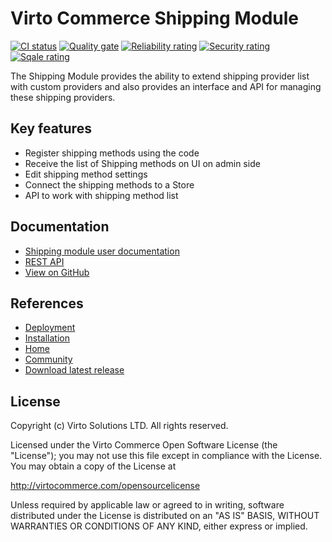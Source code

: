# Virto Commerce Shipping Module

[![CI status](https://github.com/VirtoCommerce/vc-module-shipping/workflows/Module%20CI/badge.svg?branch=dev)](https://github.com/VirtoCommerce/vc-module-shipping/actions?query=workflow%3A"Module+CI") [![Quality gate](https://sonarcloud.io/api/project_badges/measure?project=VirtoCommerce_vc-module-shipping&metric=alert_status&branch=dev)](https://sonarcloud.io/dashboard?id=VirtoCommerce_vc-module-shipping) [![Reliability rating](https://sonarcloud.io/api/project_badges/measure?project=VirtoCommerce_vc-module-shipping&metric=reliability_rating&branch=dev)](https://sonarcloud.io/dashboard?id=VirtoCommerce_vc-module-shipping) [![Security rating](https://sonarcloud.io/api/project_badges/measure?project=VirtoCommerce_vc-module-shipping&metric=security_rating&branch=dev)](https://sonarcloud.io/dashboard?id=VirtoCommerce_vc-module-shipping) [![Sqale rating](https://sonarcloud.io/api/project_badges/measure?project=VirtoCommerce_vc-module-shipping&metric=sqale_rating&branch=dev)](https://sonarcloud.io/dashboard?id=VirtoCommerce_vc-module-shipping)

The Shipping Module provides the ability to extend shipping provider list with custom providers and also provides an interface and API for managing these shipping providers.

## Key features

* Register shipping methods using the code
* Receive the list of Shipping methods on UI on admin side
* Edit shipping method settings
* Connect the shipping methods to a Store
* API to work with shipping method list

## Documentation

* [Shipping module user documentation](https://docs.virtocommerce.org/platform/user-guide/shipping/overview/)
* [REST API](https://virtostart-demo-admin.govirto.com/docs/index.html?urls.primaryName=VirtoCommerce.Shipping)
* [View on GitHub](https://github.com/VirtoCommerce/vc-module-shipping)

## References

* [Deployment](https://docs.virtocommerce.org/platform/developer-guide/Tutorials-and-How-tos/Tutorials/deploy-module-from-source-code/)
* [Installation](https://docs.virtocommerce.org/platform/user-guide/modules-installation/)
* [Home](https://virtocommerce.com)
* [Community](https://www.virtocommerce.org)
* [Download latest release](https://github.com/VirtoCommerce/vc-module-shipping/releases/latest)

## License

Copyright (c) Virto Solutions LTD. All rights reserved.

Licensed under the Virto Commerce Open Software License (the "License"); you may not use this file except in compliance with the License. You may obtain a copy of the License at

http://virtocommerce.com/opensourcelicense

Unless required by applicable law or agreed to in writing, software distributed under the License is distributed on an "AS IS" BASIS, WITHOUT WARRANTIES OR CONDITIONS OF ANY KIND, either express or implied.
